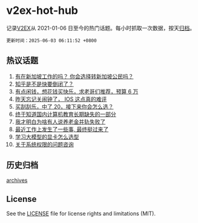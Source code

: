 # v2ex-hot-hub

 记录[V2EX](https://www.v2ex.com/)从 2021-01-06 日至今的热门话题。每小时抓取一次数据，按天[归档](archives)。

`更新时间：2025-06-03 06:11:52 +0800`

## 热议话题

1. [有在新加坡工作的吗？ 你会选择转新加坡公民吗？](https://www.v2ex.com/t/1135831)
1. [知乎是不是快要倒闭了？](https://www.v2ex.com/t/1135810)
1. [有点闲钱，想花钱买快乐，求老哥们推荐，预算 6 万](https://www.v2ex.com/t/1135879)
1. [昨天忘记关闹钟了， IOS 这点真的难评](https://www.v2ex.com/t/1135788)
1. [买刮刮乐，中了 20，接下来你会怎么选？](https://www.v2ex.com/t/1135800)
1. [终于知道国内计算机教育长期缺失的一部分](https://www.v2ex.com/t/1135829)
1. [我才明白为啥有人说养老金并轨失败了](https://www.v2ex.com/t/1135796)
1. [最近工作上发生了一些事, 最终挺过来了](https://www.v2ex.com/t/1135824)
1. [学习大模型的显卡怎么选型](https://www.v2ex.com/t/1135792)
1. [关于系统权限的问题咨询](https://www.v2ex.com/t/1135807)

## 历史归档

[archives](archives)

## License

See the [LICENSE](LICENSE) file for license rights and limitations (MIT).
